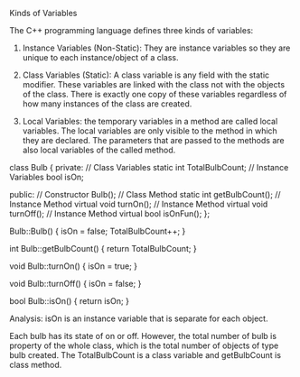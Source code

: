 Kinds of Variables

The C++ programming language defines three kinds of variables:

1. Instance Variables (Non-Static): They are instance variables so they are unique to each instance/object of a class.

2. Class Variables (Static): A class variable is any field with
the static modifier. These variables are linked with the class not with the objects of the class. There is exactly one copy of these variables regardless of how many instances of the class are created.

3. Local Variables: the temporary variables in a method are called local variables. The local variables are only visible to the method in which they are declared. The parameters that are passed to the methods are also local variables of the called method.

class Bulb
{
  private:
  // Class Variables
  static int TotalBulbCount;
  // Instance Variables
  bool isOn;

  public:
  // Constructor
  Bulb();
  // Class Method
  static int getBulbCount();
  // Instance Method
  virtual void turnOn();
  // Instance Method
  virtual void turnOff();
  // Instance Method
  virtual bool isOnFun();
};

Bulb::Bulb()
{
  isOn = false;
  TotalBulbCount++;
}

int Bulb::getBulbCount()
{
  return TotalBulbCount;
}

void Bulb::turnOn()
{
  isOn = true;
}

void Bulb::turnOff()
{
  isOn = false;
}

bool Bulb::isOn()
{
  return isOn;
}

Analysis: isOn is an instance variable that is separate for each object.

Each bulb has its state of on or off. However, the total number of bulb is property of the whole class, which is the total number of objects of type bulb created. The TotalBulbCount is a class variable and getBulbCount is class method.

